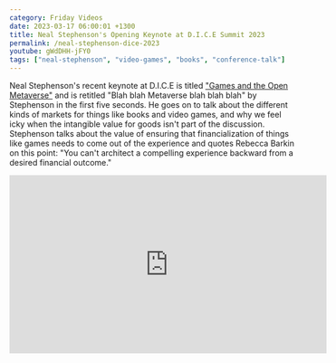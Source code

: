```yaml
---
category: Friday Videos
date: 2023-03-17 06:00:01 +1300
title: Neal Stephenson's Opening Keynote at D.I.C.E Summit 2023
permalink: /neal-stephenson-dice-2023
youtube: gWdDHH-jFY0
tags: ["neal-stephenson", "video-games", "books", "conference-talk"]
---
```


Neal Stephenson's recent keynote at D.I.C.E is titled ["Games and the Open Metaverse"](https://www.youtube.com/watch?v=gWdDHH-jFY0) and is retitled "Blah blah Metaverse blah blah blah" by Stephenson in the first five seconds. He goes on to talk about the different kinds of markets for things like books and video games, and why we feel icky when the intangible value for goods isn't part of the discussion. Stephenson talks about the value of ensuring that financialization of things like games needs to come out of the experience and quotes Rebecca Barkin on this point: "You can't architect a compelling experience backward from a desired financial outcome."


<iframe width="560" height="315" src="https://www.youtube-nocookie.com/embed/gWdDHH-jFY0?controls=0" title="YouTube video player" frameborder="0" allow="accelerometer; autoplay; clipboard-write; encrypted-media; gyroscope; picture-in-picture" allowfullscreen></iframe>